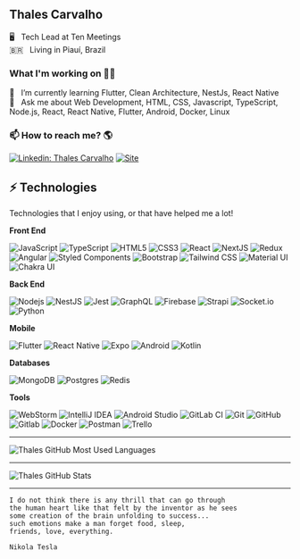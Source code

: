 ## Thales Carvalho

🖥  &nbsp; Tech Lead at Ten Meetings <br>
🇧🇷  &nbsp; Living in Piauí, Brazil

### What I'm working on 👨‍💻
🌱  &nbsp; I’m currently learning Flutter, Clean Architecture, NestJs, React Native <br>
💬  &nbsp; Ask me about Web Development, HTML, CSS, Javascript, TypeScript, Node.js, React, React Native, Flutter, Android, Docker, Linux <br>

### 📫 How to reach me? 🌎
[![Linkedin: Thales Carvalho](https://img.shields.io/badge/-Linkedin-blue?style=flat-square&logo=Linkedin&logoColor=white&link=https://www.linkedin.com/in/thalessd/)](https://www.linkedin.com/in/thalessd/)
[![Site](https://img.shields.io/website?label=tcndev.com&style=flat-square&url=https%3A%2F%2Ftcndev.com)](https://tcndev.com)


## ⚡ Technologies

Technologies that I enjoy using, or that have helped me a lot!

**Front End** 

![JavaScript](https://img.shields.io/badge/-JavaScript-black?style=flat-square&logo=javascript)
![TypeScript](https://img.shields.io/badge/TypeScript-007ACC?style=flat-square&logo=typescript&logoColor=white)
![HTML5](https://img.shields.io/badge/-HTML5-E34F26?style=flat-square&logo=html5&logoColor=white)
![CSS3](https://img.shields.io/badge/-CSS3-1572B6?style=flat-square&logo=css3)
![React](https://img.shields.io/badge/React-20232A?style=flat-square&logo=react&logoColor=61DAFB)
![NextJS](	https://img.shields.io/badge/next.js-000000?style=flat-square&logo=nextdotjs&logoColor=white)
![Redux](https://img.shields.io/badge/Redux-593D88?style=flat-square&logo=redux&logoColor=white)
![Angular](https://img.shields.io/badge/Angular-DD0031?style=flat-square&logo=angular&logoColor=white)
![Styled Components](https://img.shields.io/badge/styled--components-DB7093?style=flat-square&logo=styled-components&logoColor=white)
![Bootstrap](https://img.shields.io/badge/-Bootstrap-563D7C?style=flat-square&logo=bootstrap)
![Tailwind CSS](https://img.shields.io/badge/Tailwind_CSS-38B2AC?style=flat-square&logo=tailwind-css&logoColor=white)
![Material UI](https://img.shields.io/badge/Material--UI-0081CB?style=flat-square&logo=material-ui&logoColor=white)
![Chakra UI](https://img.shields.io/badge/Chakra--UI-319795?style=flat-square&logo=chakra-ui&logoColor=white)

**Back End**

![Nodejs](https://img.shields.io/badge/-Nodejs-339933?style=flat-square&logo=Node.js&logoColor=white)
![NestJS](https://img.shields.io/badge/nestjs-%23E0234E.svg?style=flat-square&logo=nestjs&logoColor=white)
![Jest](https://img.shields.io/badge/Jest-C21325?style=flat-square&logo=jest&logoColor=white)
![GraphQL](https://img.shields.io/badge/-GraphQL-E10098?style=flat-square&logo=graphql&logoColor=white)
![Firebase](https://img.shields.io/badge/Firebase-FFCA28?style=flat-square&logo=firebase&logoColor=white)
![Strapi](https://img.shields.io/badge/strapi-%232E7EEA.svg?style=flat-square&logo=strapi&logoColor=white)
![Socket.io](https://img.shields.io/badge/Socket.io-black?style=flat-square&logo=socket.io&badgeColor=010101)
![Python](https://img.shields.io/badge/python-3670A0?style=flat-square&logo=python&logoColor=ffdd54)

**Mobile**

![Flutter](https://img.shields.io/badge/Flutter-02569B?style=flat-square&logo=flutter&logoColor=white)
![React Native](https://img.shields.io/badge/React_Native-20232A?style=flat-square&logo=react&logoColor=61DAFB)
![Expo](https://img.shields.io/badge/Expo-1B1F23?style=flat-square&logo=expo&logoColor=white)
![Android](https://img.shields.io/badge/Android-3DDC84?style=flat-square&logo=android&logoColor=white)
![Kotlin](https://img.shields.io/badge/kotlin-%230095D5.svg?style=flat-square&logo=kotlin&logoColor=white)

**Databases**

![MongoDB](https://img.shields.io/badge/MongoDB-%234ea94b.svg?style=flat-square&logo=mongodb&logoColor=white)
![Postgres](https://img.shields.io/badge/postgres-%23316192.svg?style=flat-square&logo=postgresql&logoColor=white)
![Redis](https://img.shields.io/badge/redis-%23DD0031.svg?style=flat-square&logo=redis&logoColor=white)

**Tools**

![WebStorm](https://img.shields.io/badge/webstorm-143?style=flat-square&logo=webstorm&logoColor=white&color=black)
![IntelliJ IDEA](https://img.shields.io/badge/IntelliJIDEA-000000.svg?style=flat-square&logo=intellij-idea&logoColor=white)
![Android Studio](https://img.shields.io/badge/Android%20Studio-3DDC84.svg?style=flat-square&logo=android-studio&logoColor=white)
![GitLab CI](https://img.shields.io/badge/GitLabCI-%23181717.svg?style=flat-square&logo=gitlab&logoColor=white)
![Git](https://img.shields.io/badge/-Git-black?style=flat-square&logo=git)
![GitHub](https://img.shields.io/badge/-GitHub-181717?style=flat-square&logo=github)
![Gitlab](https://img.shields.io/badge/GitLab-330F63?style=flat-square&logo=gitlab&logoColor=white)
![Docker](https://img.shields.io/badge/docker-%230db7ed.svg?style=flat-square&logo=docker&logoColor=white)
![Postman](https://img.shields.io/badge/Postman-FF6C37?style=flat-square&logo=postman&logoColor=white)
![Trello](https://img.shields.io/badge/Trello-%23026AA7.svg?style=flat-square&logo=Trello&logoColor=white)

---

![Thales GitHub Most Used Languages](https://github-readme-stats.vercel.app/api/top-langs?username=thalessd&layout=compact&theme=onedark)

---
![Thales GitHub Stats](https://github-readme-stats.vercel.app/api?username=thalessd&count_private=true&theme=onedark)

---

    I do not think there is any thrill that can go through 
    the human heart like that felt by the inventor as he sees
    some creation of the brain unfolding to success... 
    such emotions make a man forget food, sleep,
    friends, love, everything.
    
    Nikola Tesla
